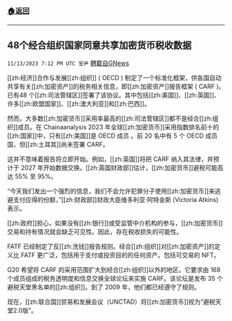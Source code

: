 ###  [:house:返回](README.md)
---


## 48个经合组织国家同意共享加密货币税收数据
`11/13/2023 7:12 PM UTC 宝尹` [轉載自GNews](https://gnews.org/articles/1972022)

[[zh:经济]]合作与发展[[zh:组织]] ( OECD ) 制定了一个标准化框架，供各国自动共享有关[[zh:加密资产]]的税务相关信息，即[[zh:加密资产]]报告框架 ( CARF )。 已有48 个[[zh:司法管辖区]]签署了该协议。其中包括[[zh:美国]]、[[zh:英国]]、许多[[zh:欧盟国家]]、[[zh:澳大利亚]]和[[zh:巴西]]。

然而，大多数[[zh:加密货币]]采用率最高的[[zh:司法管辖区]]都不是经合[[zh:组织]]成员。在 Chainaanalysis 2023 年全球[[zh:加密货币]]采用指数排名前十的[[zh:国家]]中，只有[[zh:美国]]是 OECD 成员 。前 20 名中有 5 个 OECD 成员国，但[[zh:土耳其]]尚未签署 CARF。

这并不意味着报告将立即开始。例如，[[zh:英国]]将把 CARF 纳入其法律，并预计于 2027 年开始数据交换。[[zh:英国财政部]]估计，[[zh:加密货币]]避税可能高达 55% 至 95%。

“今天我们发出一个强烈的信息，我们不会允许犯罪分子使用[[zh:加密货币]]来逃避支付应得的份额，”[[zh:财政部]]财政大臣维多利亚·阿特金斯 (Victoria Atkins) 表示。

[[zh:政府]]担心，如果没有[[zh:银行]]或受监管中介机构的参与，[[zh:加密货币]]交易和持有情况就会缺乏可见性。因此，存在税收损失的可能性。

FATF 已经制定了反[[zh:洗钱]]报告规则。经合[[zh:组织]]对[[zh:加密资产]]的定义比 FATF 更广泛，包括用于支付或投资目的的任何资产。包括可交易的 NFT。

G20 希望将 CARF 的采用范围扩大到经合[[zh:组织]]以外的地区。它要求由 168 个成员组成的税务透明度和信息交换全球论坛来实施 CARF。该论坛是发布 35 个避税天堂黑名单的[[zh:组织]]。到了 2009 年，他们都已经遵守了规则。

现在，[[zh:联合国]]贸易和发展会议（UNCTAD）将[[zh:加密货币]]视为“避税天堂2.0版”。
